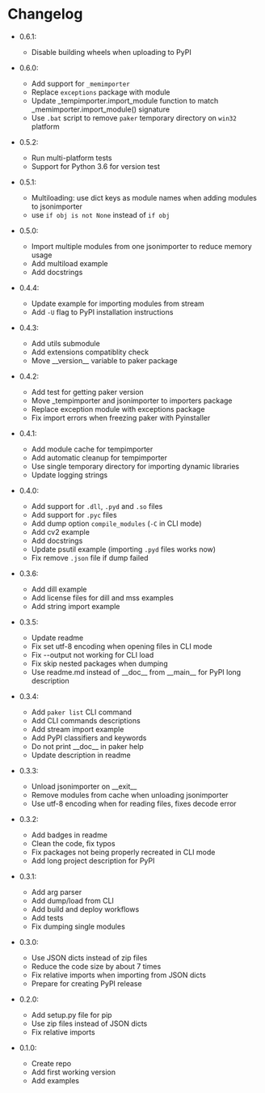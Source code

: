 # Changelog

- 0.6.1:
  - Disable building wheels when uploading to PyPI

- 0.6.0:
  - Add support for `_memimporter`
  - Replace `exceptions` package with module
  - Update _tempimporter.import_module function to match
    _memimporter.import_module() signature
  - Use `.bat` script to remove `paker` temporary directory
    on `win32` platform

- 0.5.2:
  - Run multi-platform tests
  - Support for Python 3.6 for version test

- 0.5.1:
  - Multiloading: use dict keys as module names when adding modules to jsonimporter
  - use `if obj is not None` instead of `if obj`

- 0.5.0:
  - Import multiple modules from one jsonimporter to reduce memory usage
  - Add multiload example
  - Add docstrings

- 0.4.4:
  - Update example for importing modules from stream
  - Add `-U` flag to PyPI installation instructions

- 0.4.3:
  - Add utils submodule
  - Add extensions compatiblity check
  - Move \_\_version__ variable to paker package

- 0.4.2:
  - Add test for getting paker version
  - Move _tempimporter and jsonimporter to importers package
  - Replace exception module with exceptions package  
  - Fix import errors when freezing paker with Pyinstaller

- 0.4.1:
  - Add module cache for tempimporter
  - Add automatic cleanup for tempimporter
  - Use single temporary directory for importing dynamic libraries  
  - Update logging strings

- 0.4.0:
  - Add support for `.dll`, `.pyd` and `.so` files
  - Add support for `.pyc` files
  - Add dump option `compile_modules` (`-C` in CLI mode)
  - Add cv2 example
  - Add docstrings
  - Update psutil example (importing `.pyd` files works now)
  - Fix remove `.json` file if dump failed

- 0.3.6:
  - Add dill example
  - Add license files for dill and mss examples
  - Add string import example

- 0.3.5:
  - Update readme
  - Fix set utf-8 encoding when opening files in CLI mode
  - Fix --output not working for CLI load
  - Fix skip nested packages when dumping
  - Use readme.md instead of \_\_doc__ from \_\_main__ for PyPI long description

- 0.3.4:
  - Add `paker list` CLI command
  - Add CLI commands descriptions
  - Add stream import example  
  - Add PyPI classifiers and keywords  
  - Do not print \_\_doc__ in paker help
  - Update description in readme
  
- 0.3.3:
  - Unload jsonimporter on \_\_exit__
  - Remove modules from cache when unloading jsonimporter
  - Use utf-8 encoding when for reading files, fixes decode error

- 0.3.2:
  - Add badges in readme
  - Clean the code, fix typos
  - Fix packages not being properly recreated in CLI mode
  - Add long project description for PyPI

- 0.3.1:
  - Add arg parser
  - Add dump/load from CLI
  - Add build and deploy workflows
  - Add tests
  - Fix dumping single modules

- 0.3.0:
  - Use JSON dicts instead of zip files
  - Reduce the code size by about 7 times
  - Fix relative imports when importing from JSON dicts
  - Prepare for creating PyPI release

- 0.2.0:
  - Add setup.py file for pip
  - Use zip files instead of JSON dicts
  - Fix relative imports

- 0.1.0:
  - Create repo
  - Add first working version
  - Add examples
